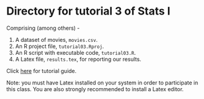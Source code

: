 # Directory for tutorial 3 of Stats I

Comprising (among others) -

1. A dataset of movies, `movies.csv`.
2. An R project file, `tutorial03.Rproj`.
3. An R script with executable code, `tutorial03.R`.
4. A Latex file, `results.tex`, for reporting our results.

Click [here](https://asds-tcd.github.io/StatsI_Fall2022/tutorials/tutorial03/TutorialGuide3.html) for tutorial guide.

Note: you must have Latex installed on your system in order to participate in this class. You are also strongly recommended to install a Latex editor.
